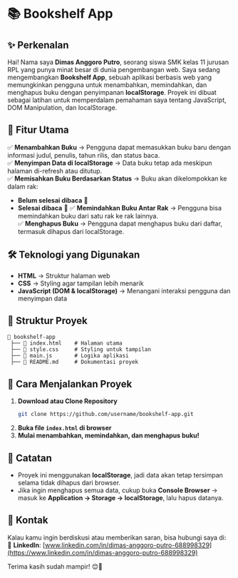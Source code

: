 # 📚 Bookshelf App

## ✨ Perkenalan

Hai! Nama saya **Dimas Anggoro Putro**, seorang siswa SMK kelas 11 jurusan RPL yang punya minat besar di dunia pengembangan web. Saya sedang mengembangkan **Bookshelf App**, sebuah aplikasi berbasis web yang memungkinkan pengguna untuk menambahkan, memindahkan, dan menghapus buku dengan penyimpanan **localStorage**. Proyek ini dibuat sebagai latihan untuk memperdalam pemahaman saya tentang JavaScript, DOM Manipulation, dan localStorage.

## 📝 Fitur Utama

✅ **Menambahkan Buku** → Pengguna dapat memasukkan buku baru dengan informasi judul, penulis, tahun rilis, dan status baca.  
✅ **Menyimpan Data di localStorage** → Data buku tetap ada meskipun halaman di-refresh atau ditutup.  
✅ **Memisahkan Buku Berdasarkan Status** → Buku akan dikelompokkan ke dalam rak:

- **Belum selesai dibaca** 📖
- **Selesai dibaca** 📖
  ✅ **Memindahkan Buku Antar Rak** → Pengguna bisa memindahkan buku dari satu rak ke rak lainnya.  
  ✅ **Menghapus Buku** → Pengguna dapat menghapus buku dari daftar, termasuk dihapus dari localStorage.

## 🛠️ Teknologi yang Digunakan

- **HTML** → Struktur halaman web
- **CSS** → Styling agar tampilan lebih menarik
- **JavaScript (DOM & localStorage)** → Menangani interaksi pengguna dan menyimpan data

## 📂 Struktur Proyek

```
📂 bookshelf-app
 ├── 📄 index.html    # Halaman utama
 ├── 📄 style.css     # Styling untuk tampilan
 ├── 📄 main.js       # Logika aplikasi
 ├── 📄 README.md     # Dokumentasi proyek
```

## 🚀 Cara Menjalankan Proyek

1. **Download atau Clone Repository**
   ```sh
   git clone https://github.com/username/bookshelf-app.git
   ```
2. **Buka file `index.html` di browser**
3. **Mulai menambahkan, memindahkan, dan menghapus buku!**

## 📌 Catatan

- Proyek ini menggunakan **localStorage**, jadi data akan tetap tersimpan selama tidak dihapus dari browser.
- Jika ingin menghapus semua data, cukup buka **Console Browser** → masuk ke **Application → Storage → localStorage**, lalu hapus datanya.

## 📩 Kontak

Kalau kamu ingin berdiskusi atau memberikan saran, bisa hubungi saya di:  
🔗 **LinkedIn**: [www.linkedin.com/in/dimas-anggoro-putro-688998329](https://www.linkedin.com/in/dimas-anggoro-putro-688998329)

Terima kasih sudah mampir! 😊🚀
